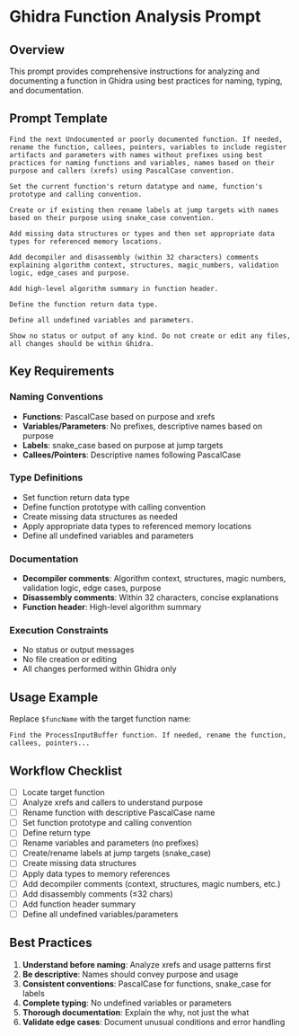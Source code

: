 # Ghidra Function Analysis Prompt

## Overview
This prompt provides comprehensive instructions for analyzing and documenting a function in Ghidra using best practices for naming, typing, and documentation.

## Prompt Template

```
Find the next Undocumented or poorly documented function. If needed, rename the function, callees, pointers, variables to include register artifacts and parameters with names without prefixes using best practices for naming functions and variables, names based on their purpose and callers (xrefs) using PascalCase convention.

Set the current function's return datatype and name, function's prototype and calling convention.

Create or if existing then rename labels at jump targets with names based on their purpose using snake_case convention.

Add missing data structures or types and then set appropriate data types for referenced memory locations.

Add decompiler and disassembly (within 32 characters) comments explaining algorithm context, structures, magic_numbers, validation logic, edge_cases and purpose.

Add high-level algorithm summary in function header.

Define the function return data type.

Define all undefined variables and parameters.

Show no status or output of any kind. Do not create or edit any files, all changes should be within Ghidra.
```

## Key Requirements

### Naming Conventions
- **Functions**: PascalCase based on purpose and xrefs
- **Variables/Parameters**: No prefixes, descriptive names based on purpose
- **Labels**: snake_case based on purpose at jump targets
- **Callees/Pointers**: Descriptive names following PascalCase

### Type Definitions
- Set function return data type
- Define function prototype with calling convention
- Create missing data structures as needed
- Apply appropriate data types to referenced memory locations
- Define all undefined variables and parameters

### Documentation
- **Decompiler comments**: Algorithm context, structures, magic numbers, validation logic, edge cases, purpose
- **Disassembly comments**: Within 32 characters, concise explanations
- **Function header**: High-level algorithm summary

### Execution Constraints
- No status or output messages
- No file creation or editing
- All changes performed within Ghidra only

## Usage Example

Replace `$funcName` with the target function name:

```
Find the ProcessInputBuffer function. If needed, rename the function, callees, pointers...
```

## Workflow Checklist

- [ ] Locate target function
- [ ] Analyze xrefs and callers to understand purpose
- [ ] Rename function with descriptive PascalCase name
- [ ] Set function prototype and calling convention
- [ ] Define return type
- [ ] Rename variables and parameters (no prefixes)
- [ ] Create/rename labels at jump targets (snake_case)
- [ ] Create missing data structures
- [ ] Apply data types to memory references
- [ ] Add decompiler comments (context, structures, magic numbers, etc.)
- [ ] Add disassembly comments (≤32 chars)
- [ ] Add function header summary
- [ ] Define all undefined variables/parameters

## Best Practices

1. **Understand before naming**: Analyze xrefs and usage patterns first
2. **Be descriptive**: Names should convey purpose and usage
3. **Consistent conventions**: PascalCase for functions, snake_case for labels
4. **Complete typing**: No undefined variables or parameters
5. **Thorough documentation**: Explain the why, not just the what
6. **Validate edge cases**: Document unusual conditions and error handling